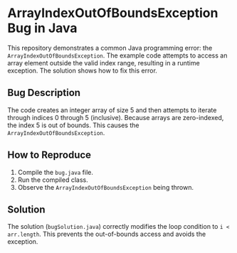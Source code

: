 # ArrayIndexOutOfBoundsException Bug in Java

This repository demonstrates a common Java programming error: the `ArrayIndexOutOfBoundsException`.  The example code attempts to access an array element outside the valid index range, resulting in a runtime exception. The solution shows how to fix this error.

## Bug Description

The code creates an integer array of size 5 and then attempts to iterate through indices 0 through 5 (inclusive).  Because arrays are zero-indexed, the index 5 is out of bounds. This causes the `ArrayIndexOutOfBoundsException`. 

## How to Reproduce

1. Compile the `bug.java` file.
2. Run the compiled class.
3. Observe the `ArrayIndexOutOfBoundsException` being thrown.

## Solution

The solution (`bugSolution.java`) correctly modifies the loop condition to `i < arr.length`. This prevents the out-of-bounds access and avoids the exception.